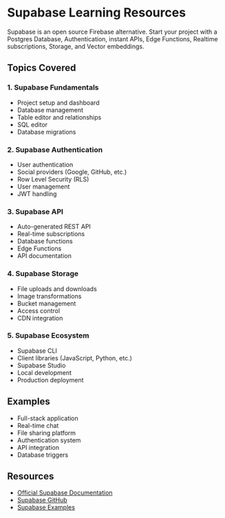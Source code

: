 # Supabase Learning Resources

Supabase is an open source Firebase alternative. Start your project with a Postgres Database, Authentication, instant APIs, Edge Functions, Realtime subscriptions, Storage, and Vector embeddings.

## Topics Covered

### 1. Supabase Fundamentals
- Project setup and dashboard
- Database management
- Table editor and relationships
- SQL editor
- Database migrations

### 2. Supabase Authentication
- User authentication
- Social providers (Google, GitHub, etc.)
- Row Level Security (RLS)
- User management
- JWT handling

### 3. Supabase API
- Auto-generated REST API
- Real-time subscriptions
- Database functions
- Edge Functions
- API documentation

### 4. Supabase Storage
- File uploads and downloads
- Image transformations
- Bucket management
- Access control
- CDN integration

### 5. Supabase Ecosystem
- Supabase CLI
- Client libraries (JavaScript, Python, etc.)
- Supabase Studio
- Local development
- Production deployment

## Examples
- Full-stack application
- Real-time chat
- File sharing platform
- Authentication system
- API integration
- Database triggers

## Resources
- [Official Supabase Documentation](https://supabase.com/docs)
- [Supabase GitHub](https://github.com/supabase/supabase)
- [Supabase Examples](https://github.com/supabase/supabase/tree/master/examples)